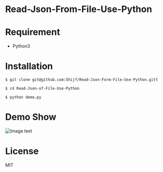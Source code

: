 # Read-Json-From-File-Use-Python

# Requirement

* Python3

# Installation

```
$ git clone git@github.com:Shijf/Read-Json-Form-File-Use-Python.gitt

$ cd Read-Json-of-File-Use-Python

$ python demo.py
```
 # Demo Show

![Image text](https://github.com/Shijf/Read-Json-From-File-Use-Python/blob/master/img/demo.png)

# License

MIT












